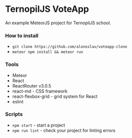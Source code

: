 # TernopilJS VoteApp

An example MeteorJS project for TernopilJS school.

### How to install

- `git clone https://github.com/alonoslav/voteapp-clone`
- `meteor npm install && meteor run`


### Tools

- Meteor
- React
- ReactRouter v3.0.5
- react-md - CSS framework
- react-flexbox-grid - grid system for React
- eslint

### Scripts

- `npm start` - start a project
- `npm run lint` - check your project for linting errors

